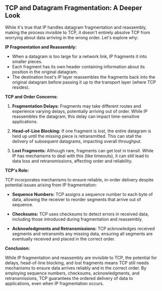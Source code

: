 ## TCP and Datagram Fragmentation: A Deeper Look

While it's true that IP handles datagram fragmentation and reassembly, making the process invisible to TCP, it doesn't entirely absolve TCP from worrying about data arriving in the wrong order. Let's explore why:

**IP Fragmentation and Reassembly:**

*   When a datagram is too large for a network link, IP fragments it into smaller pieces. 
*   Each fragment has its own header containing information about its position in the original datagram.
*   The destination host's IP layer reassembles the fragments back into the original datagram before passing it up to the transport layer (where TCP resides).

**TCP and Order Concerns:**

1. **Fragmentation Delays:** Fragments may take different routes and experience varying delays, potentially arriving out of order. While IP reassembles the datagram, this delay can impact time-sensitive applications.

2. **Head-of-Line Blocking:** If one fragment is lost, the entire datagram is held up until the missing piece is retransmitted. This can stall the delivery of subsequent datagrams, impacting overall throughput.

3. **Lost Fragments:** Although rare, fragments can get lost in transit. While IP has mechanisms to deal with this (like timeouts), it can still lead to data loss and retransmissions, affecting order and reliability.

**TCP's Role:**

TCP incorporates mechanisms to ensure reliable, in-order delivery despite potential issues arising from IP fragmentation:

*   **Sequence Numbers:** TCP assigns a sequence number to each byte of data, allowing the receiver to reorder segments that arrive out of sequence.

*   **Checksums:** TCP uses checksums to detect errors in received data, including those introduced during fragmentation and reassembly.

*   **Acknowledgments and Retransmissions:** TCP acknowledges received segments and retransmits any missing data, ensuring all segments are eventually received and placed in the correct order.

**Conclusion:**

While IP fragmentation and reassembly are invisible to TCP, the potential for delays, head-of-line blocking, and lost fragments means TCP still needs mechanisms to ensure data arrives reliably and in the correct order. By employing sequence numbers, checksums, acknowledgments, and retransmissions, TCP guarantees the ordered delivery of data to applications, even when IP fragmentation occurs. 
